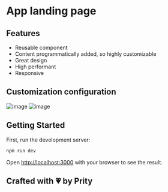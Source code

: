 # App landing page

## Features

- Reusable component
- Content programmatically added, so highly customizable
- Great design
- High performant
- Responsive

## Customization configuration
![image](https://github.com/pritytewary/app-landing-page/assets/135534603/1d997d6f-a565-43a1-abde-10cdc24f1ca5)
![image](https://github.com/pritytewary/app-landing-page/assets/135534603/5c84a01c-4e87-4f02-ab0c-22889e2435d5)


## Getting Started

First, run the development server:

```bash
npm run dev
```

Open [http://localhost:3000](http://localhost:3000) with your browser to see the result.

## Crafted with 💗 by Prity
